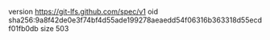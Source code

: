 version https://git-lfs.github.com/spec/v1
oid sha256:9a8f42de0e3f74bf4d55ade199278aeaedd54f06316b363318d55ecdf01fb0db
size 503
